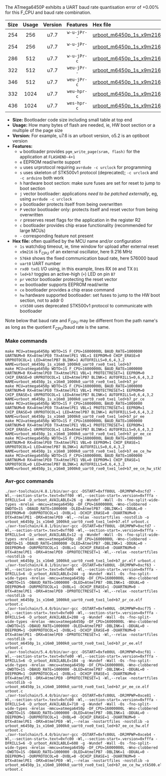 The ATmega6450P exhibits a UART baud rate quantisation error of +0.00% for this F_CPU and baud rate combination.

|Size|Usage|Version|Features|Hex file|
|:-:|:-:|:-:|:-:|:--|
|254|256|u7.7|`w-u-jPr--`|[urboot_m6450p_1s_x9m216_576k0_uart0_rxe0_txe1_led+b7.hex](https://raw.githubusercontent.com/stefanrueger/urboot.hex/main/mcus/atmega6450p/watchdog_1_s/external_oscillator_x/%2B9m216000_hz/%2B576k0_baud/uart0_rxe0_txe1/led%2Bb7/urboot_m6450p_1s_x9m216_576k0_uart0_rxe0_txe1_led%2Bb7.hex)|
|254|256|u7.7|`w-u-jPr--`|[urboot_m6450p_1s_x9m216_576k0_uart0_rxe0_txe1_led+b7_pr.hex](https://raw.githubusercontent.com/stefanrueger/urboot.hex/main/mcus/atmega6450p/watchdog_1_s/external_oscillator_x/%2B9m216000_hz/%2B576k0_baud/uart0_rxe0_txe1/led%2Bb7/urboot_m6450p_1s_x9m216_576k0_uart0_rxe0_txe1_led%2Bb7_pr.hex)|
|286|512|u7.7|`w-u-jPr-c`|[urboot_m6450p_1s_x9m216_576k0_uart0_rxe0_txe1_led+b7_pr_ce.hex](https://raw.githubusercontent.com/stefanrueger/urboot.hex/main/mcus/atmega6450p/watchdog_1_s/external_oscillator_x/%2B9m216000_hz/%2B576k0_baud/uart0_rxe0_txe1/led%2Bb7/urboot_m6450p_1s_x9m216_576k0_uart0_rxe0_txe1_led%2Bb7_pr_ce.hex)|
|322|512|u7.7|`weu-jPr--`|[urboot_m6450p_1s_x9m216_576k0_uart0_rxe0_txe1_led+b7_pr_ee.hex](https://raw.githubusercontent.com/stefanrueger/urboot.hex/main/mcus/atmega6450p/watchdog_1_s/external_oscillator_x/%2B9m216000_hz/%2B576k0_baud/uart0_rxe0_txe1/led%2Bb7/urboot_m6450p_1s_x9m216_576k0_uart0_rxe0_txe1_led%2Bb7_pr_ee.hex)|
|346|512|u7.7|`weu-jPr-c`|[urboot_m6450p_1s_x9m216_576k0_uart0_rxe0_txe1_led+b7_pr_ee_ce.hex](https://raw.githubusercontent.com/stefanrueger/urboot.hex/main/mcus/atmega6450p/watchdog_1_s/external_oscillator_x/%2B9m216000_hz/%2B576k0_baud/uart0_rxe0_txe1/led%2Bb7/urboot_m6450p_1s_x9m216_576k0_uart0_rxe0_txe1_led%2Bb7_pr_ee_ce.hex)|
|332|1024|u7.7|`weu-hpr-c`|[urboot_m6450p_1s_x9m216_576k0_uart0_rxe0_txe1_led+b7_ee_ce_hw.hex](https://raw.githubusercontent.com/stefanrueger/urboot.hex/main/mcus/atmega6450p/watchdog_1_s/external_oscillator_x/%2B9m216000_hz/%2B576k0_baud/uart0_rxe0_txe1/led%2Bb7/urboot_m6450p_1s_x9m216_576k0_uart0_rxe0_txe1_led%2Bb7_ee_ce_hw.hex)|
|436|1024|u7.7|`wes-hpr-c`|[urboot_m6450p_1s_x9m216_576k0_uart0_rxe0_txe1_led+b7_ee_ce_hw_stk500.hex](https://raw.githubusercontent.com/stefanrueger/urboot.hex/main/mcus/atmega6450p/watchdog_1_s/external_oscillator_x/%2B9m216000_hz/%2B576k0_baud/uart0_rxe0_txe1/led%2Bb7/urboot_m6450p_1s_x9m216_576k0_uart0_rxe0_txe1_led%2Bb7_ee_ce_hw_stk500.hex)|

- **Size:** Bootloader code size including small table at top end
- **Usage:** How many bytes of flash are needed, ie, HW boot section or a multiple of the page size
- **Version:** For example, u7.6 is an urboot version, o5.2 is an optiboot version
- **Features:**
  + `w` bootloader provides `pgm_write_page(sram, flash)` for the application at `FLASHEND-4+1`
  + `e` EEPROM read/write support
  + `u` uses urprotocol requiring `avrdude -c urclock` for programming
  + `s` uses skeleton of STK500v1 protocol (deprecated); `-c urclock` and `-c arduino` both work
  + `h` hardware boot section: make sure fuses are set for reset to jump to boot section
  + `j` vector bootloader: applications *need to be patched externally*, eg, using `avrdude -c urclock`
  + `p` bootloader protects itself from being overwritten
  + `P` vector bootloader only: protects itself and reset vector from being overwritten
  + `r` preserves reset flags for the application in the register R2
  + `c` bootloader provides chip erase functionality (recommended for large MCUs)
  + `-` corresponding feature not present
- **Hex file:** often qualified by the MCU name and/or configuration
  + `1s` watchdog timeout, ie, time window for upload after external reset
  + `x9m216` is F<sub>CPU</sub> of an external oscillator, here 9.216 MHz
  + `576k0` shows the fixed communication baud rate, here 576000 baud
  + `uart0` UART number
  + `rxd0 txd1` I/O using, in this example, lines RX `D0` and TX `D1`
  + `led+b7` toggles an active-high (`+`) LED on pin `B7`
  + `pr` vector bootloader protecting the reset vector
  + `ee` bootloader supports EEPROM read/write
  + `ce` bootloader provides a chip erase command
  + `hw` hardware supported bootloader: set fuses to jump to the HW boot section, not to addr 0
  + `stk500` uses deprecated STK500v1 protocol to communicate with bootloader


Note below that baud rate and F<sub>CPU</sub> may be different from the path name's as long as the quotient F<sub>CPU</sub>/baud rate is the same.

### Make commands
```
make MCU=atmega6450p WDTO=1S F_CPU=16000000L BAUD_RATE=1000000 UARTNUM=0 RX=AtmelPE0 TX=AtmelPE1 VBL=1 EEPROM=0 CHIP_ERASE=0 URPROTOCOL=1 LED=AtmelPB7 BLINK=1 AUTOFRILLS=0,6,4,3,2 NAME=urboot_m6450p_1s_x16m0_1000k0_uart0_rxe0_txe1_led+b7
make MCU=atmega6450p WDTO=1S F_CPU=16000000L BAUD_RATE=1000000 UARTNUM=0 RX=AtmelPE0 TX=AtmelPE1 VBL=1 PROTECTRESET=1 EEPROM=0 CHIP_ERASE=0 URPROTOCOL=1 LED=AtmelPB7 BLINK=1 AUTOFRILLS=0,6,4,3,2 NAME=urboot_m6450p_1s_x16m0_1000k0_uart0_rxe0_txe1_led+b7_pr
make MCU=atmega6450p WDTO=1S F_CPU=16000000L BAUD_RATE=1000000 UARTNUM=0 RX=AtmelPE0 TX=AtmelPE1 VBL=1 PROTECTRESET=1 EEPROM=0 CHIP_ERASE=1 URPROTOCOL=1 LED=AtmelPB7 BLINK=1 AUTOFRILLS=0,6,4,3,2 NAME=urboot_m6450p_1s_x16m0_1000k0_uart0_rxe0_txe1_led+b7_pr_ce
make MCU=atmega6450p WDTO=1S F_CPU=16000000L BAUD_RATE=1000000 UARTNUM=0 RX=AtmelPE0 TX=AtmelPE1 VBL=1 PROTECTRESET=1 EEPROM=1 CHIP_ERASE=0 URPROTOCOL=1 LED=AtmelPB7 BLINK=1 AUTOFRILLS=0,6,4,3,2 NAME=urboot_m6450p_1s_x16m0_1000k0_uart0_rxe0_txe1_led+b7_pr_ee
make MCU=atmega6450p WDTO=1S F_CPU=16000000L BAUD_RATE=1000000 UARTNUM=0 RX=AtmelPE0 TX=AtmelPE1 VBL=1 PROTECTRESET=1 EEPROM=1 CHIP_ERASE=1 URPROTOCOL=1 LED=AtmelPB7 BLINK=1 AUTOFRILLS=0,6,4,3,2 NAME=urboot_m6450p_1s_x16m0_1000k0_uart0_rxe0_txe1_led+b7_pr_ee_ce
make MCU=atmega6450p WDTO=1S F_CPU=16000000L BAUD_RATE=1000000 UARTNUM=0 RX=AtmelPE0 TX=AtmelPE1 VBL=0 EEPROM=1 CHIP_ERASE=1 URPROTOCOL=1 LED=AtmelPB7 BLINK=1 AUTOFRILLS=0,6,4,3,2 NAME=urboot_m6450p_1s_x16m0_1000k0_uart0_rxe0_txe1_led+b7_ee_ce_hw
make MCU=atmega6450p WDTO=1S F_CPU=16000000L BAUD_RATE=1000000 UARTNUM=0 RX=AtmelPE0 TX=AtmelPE1 VBL=0 EEPROM=1 CHIP_ERASE=1 URPROTOCOL=0 LED=AtmelPB7 BLINK=1 AUTOFRILLS=0,6,4,3,2 NAME=urboot_m6450p_1s_x16m0_1000k0_uart0_rxe0_txe1_led+b7_ee_ce_hw_stk500
```

### Avr-gcc commands
```
./avr-toolchain/4.8.1/bin/avr-gcc -DSTART=0xff00UL -DRJMPWP=0xcfd7 -Wl,--section-start=.text=0xff00 -Wl,--section-start=.version=0xfffa -DFRILLS=4 -D_urboot_AVAILABLE=26 -g -Wundef -Wall -Os -fno-split-wide-types -mrelax -mmcu=atmega6450p -DF_CPU=16000000L -Wno-clobbered -DWDTO=1S -DBAUD_RATE=1000000 -DLED=AtmelPB7 -DBLINK=1 -DDUAL=0 -DEEPROM=0 -DURPROTOCOL=1 -DVBL=1 -DCHIP_ERASE=0 -DUARTNUM=0 -DTX=AtmelPE1 -DRX=AtmelPE0 -Wl,--relax -nostartfiles -nostdlib -o urboot_m6450p_1s_x16m0_1000k0_uart0_rxe0_txe1_led+b7.elf urboot.c
./avr-toolchain/4.8.1/bin/avr-gcc -DSTART=0xff00UL -DRJMPWP=0xcfd7 -Wl,--section-start=.text=0xff00 -Wl,--section-start=.version=0xfffa -DFRILLS=4 -D_urboot_AVAILABLE=12 -g -Wundef -Wall -Os -fno-split-wide-types -mrelax -mmcu=atmega6450p -DF_CPU=16000000L -Wno-clobbered -DWDTO=1S -DBAUD_RATE=1000000 -DLED=AtmelPB7 -DBLINK=1 -DDUAL=0 -DEEPROM=0 -DURPROTOCOL=1 -DVBL=1 -DCHIP_ERASE=0 -DUARTNUM=0 -DTX=AtmelPE1 -DRX=AtmelPE0 -DPROTECTRESET=1 -Wl,--relax -nostartfiles -nostdlib -o urboot_m6450p_1s_x16m0_1000k0_uart0_rxe0_txe1_led+b7_pr.elf urboot.c
./avr-toolchain/4.8.1/bin/avr-gcc -DSTART=0xfe00UL -DRJMPWP=0xcf63 -Wl,--section-start=.text=0xfe00 -Wl,--section-start=.version=0xfffa -DFRILLS=6 -D_urboot_AVAILABLE=244 -g -Wundef -Wall -Os -fno-split-wide-types -mrelax -mmcu=atmega6450p -DF_CPU=16000000L -Wno-clobbered -DWDTO=1S -DBAUD_RATE=1000000 -DLED=AtmelPB7 -DBLINK=1 -DDUAL=0 -DEEPROM=0 -DURPROTOCOL=1 -DVBL=1 -DCHIP_ERASE=1 -DUARTNUM=0 -DTX=AtmelPE1 -DRX=AtmelPE0 -DPROTECTRESET=1 -Wl,--relax -nostartfiles -nostdlib -o urboot_m6450p_1s_x16m0_1000k0_uart0_rxe0_txe1_led+b7_pr_ce.elf urboot.c
./avr-toolchain/5.4.0/bin/avr-gcc -DSTART=0xfe00UL -DRJMPWP=0xcf75 -Wl,--section-start=.text=0xfe00 -Wl,--section-start=.version=0xfffa -DFRILLS=6 -D_urboot_AVAILABLE=208 -g -Wundef -Wall -Os -fno-split-wide-types -mrelax -mmcu=atmega6450p -DF_CPU=16000000L -Wno-clobbered -DWDTO=1S -DBAUD_RATE=1000000 -DLED=AtmelPB7 -DBLINK=1 -DDUAL=0 -DEEPROM=1 -DURPROTOCOL=1 -DVBL=1 -DCHIP_ERASE=0 -DUARTNUM=0 -DTX=AtmelPE1 -DRX=AtmelPE0 -DPROTECTRESET=1 -Wl,--relax -nostartfiles -nostdlib -o urboot_m6450p_1s_x16m0_1000k0_uart0_rxe0_txe1_led+b7_pr_ee.elf urboot.c
./avr-toolchain/5.4.0/bin/avr-gcc -DSTART=0xfe00UL -DRJMPWP=0xcf81 -Wl,--section-start=.text=0xfe00 -Wl,--section-start=.version=0xfffa -DFRILLS=6 -D_urboot_AVAILABLE=184 -g -Wundef -Wall -Os -fno-split-wide-types -mrelax -mmcu=atmega6450p -DF_CPU=16000000L -Wno-clobbered -DWDTO=1S -DBAUD_RATE=1000000 -DLED=AtmelPB7 -DBLINK=1 -DDUAL=0 -DEEPROM=1 -DURPROTOCOL=1 -DVBL=1 -DCHIP_ERASE=1 -DUARTNUM=0 -DTX=AtmelPE1 -DRX=AtmelPE0 -DPROTECTRESET=1 -Wl,--relax -nostartfiles -nostdlib -o urboot_m6450p_1s_x16m0_1000k0_uart0_rxe0_txe1_led+b7_pr_ee_ce.elf urboot.c
./avr-toolchain/5.4.0/bin/avr-gcc -DSTART=0xfc00UL -DRJMPWP=0xce81 -Wl,--section-start=.text=0xfc00 -Wl,--section-start=.version=0xfffa -DFRILLS=6 -D_urboot_AVAILABLE=710 -g -Wundef -Wall -Os -fno-split-wide-types -mrelax -mmcu=atmega6450p -DF_CPU=16000000L -Wno-clobbered -DWDTO=1S -DBAUD_RATE=1000000 -DLED=AtmelPB7 -DBLINK=1 -DDUAL=0 -DEEPROM=1 -DURPROTOCOL=1 -DVBL=0 -DCHIP_ERASE=1 -DUARTNUM=0 -DTX=AtmelPE1 -DRX=AtmelPE0 -Wl,--relax -nostartfiles -nostdlib -o urboot_m6450p_1s_x16m0_1000k0_uart0_rxe0_txe1_led+b7_ee_ce_hw.elf urboot.c
./avr-toolchain/5.4.0/bin/avr-gcc -DSTART=0xfc00UL -DRJMPWP=0xceb4 -Wl,--section-start=.text=0xfc00 -Wl,--section-start=.version=0xfffa -DFRILLS=6 -D_urboot_AVAILABLE=608 -g -Wundef -Wall -Os -fno-split-wide-types -mrelax -mmcu=atmega6450p -DF_CPU=16000000L -Wno-clobbered -DWDTO=1S -DBAUD_RATE=1000000 -DLED=AtmelPB7 -DBLINK=1 -DDUAL=0 -DEEPROM=1 -DURPROTOCOL=0 -DVBL=0 -DCHIP_ERASE=1 -DUARTNUM=0 -DTX=AtmelPE1 -DRX=AtmelPE0 -Wl,--relax -nostartfiles -nostdlib -o urboot_m6450p_1s_x16m0_1000k0_uart0_rxe0_txe1_led+b7_ee_ce_hw_stk500.elf urboot.c
```

